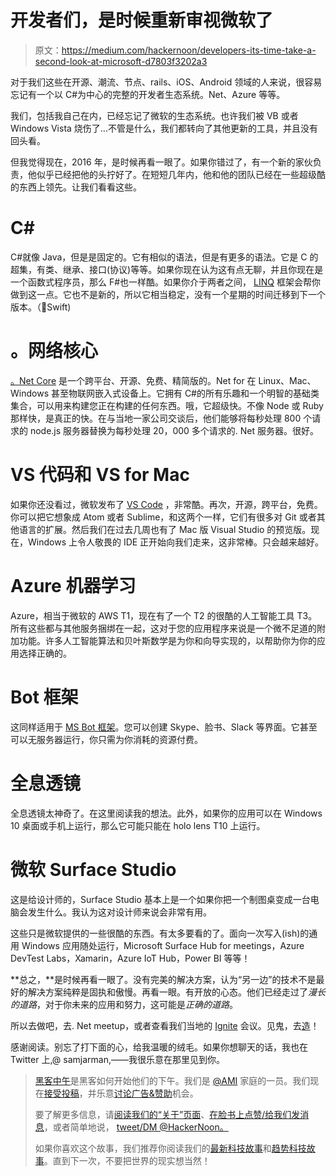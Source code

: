 # 开发者们，是时候重新审视微软了

> 原文：<https://medium.com/hackernoon/developers-its-time-take-a-second-look-at-microsoft-d7803f3202a3>

对于我们这些在开源、潮流、节点、rails、iOS、Android 领域的人来说，很容易忘记有一个以 C#为中心的完整的开发者生态系统。Net、Azure 等等。

我们，包括我自己在内，已经忘记了微软的生态系统。也许我们被 VB 或者 Windows Vista 烧伤了...不管是什么，我们都转向了其他更新的工具，并且没有回头看。

但我觉得现在，2016 年，是时候再看一眼了。如果你错过了，有一个新的家伙负责，他似乎已经把他的头拧好了。在短短几年内，他和他的团队已经在一些超级酷的东西上领先。让我们看看这些。

# **C#**

C#就像 Java，但是是固定的。它有相似的语法，但是有更多的语法。它是 C 的超集，有类、继承、接口(协议)等等。如果你现在认为这有点无聊，并且你现在是一个函数式程序员，那么 F#也一样酷。如果你介于两者之间， [LINQ](https://msdn.microsoft.com/en-us/library/bb397933.aspx) 框架会帮你做到这一点。它也不是新的，所以它相当稳定，没有一个星期的时间迁移到下一个版本。（👀Swift)

# 。网络核心

[。Net Core](https://docs.microsoft.com/en-us/dotnet/articles/core/index) 是一个跨平台、开源、免费、精简版的。Net for 在 Linux、Mac、Windows 甚至物联网嵌入式设备上。它拥有 C#的所有乐趣和一个明智的基础类集合，可以用来构建您正在构建的任何东西。哦，它超级快。不像 Node 或 Ruby 那样快，是真正的快。在与当地一家公司交谈后，他们能够将每秒处理 800 个请求的 node.js 服务器替换为每秒处理 20，000 多个请求的. Net 服务器。很好。

# VS 代码和 VS for Mac

如果你还没看过，微软发布了 [VS Code](https://code.visualstudio.com/) ，非常酷。再次，开源，跨平台，免费。你可以把它想象成 Atom 或者 Sublime，和这两个一样，它们有很多对 Git 或者其他语言的扩展。然后我们在过去几周也有了 Mac 版 Visual Studio 的预览版。现在，Windows 上令人敬畏的 IDE 正开始向我们走来，这非常棒。只会越来越好。

# Azure 机器学习

Azure，相当于微软的 AWS T1，现在有了一个 T2 的很酷的人工智能工具 T3。所有这些都与其他服务捆绑在一起，这对于您的应用程序来说是一个微不足道的附加功能。许多人工智能算法和贝叶斯数学是为你和向导实现的，以帮助你为你的应用选择正确的。

# Bot 框架

这同样适用于 [MS Bot 框架](https://dev.botframework.com/)。您可以创建 Skype、脸书、Slack 等界面。它甚至可以无服务器运行，你只需为你消耗的资源付费。

# 全息透镜

全息透镜太神奇了。在这里阅读我的想法。此外，如果你的应用可以在 Windows 10 桌面或手机上运行，那么它可能只能在 holo lens T10 上运行。

# 微软 Surface Studio

这是给设计师的，Surface Studio 基本上是一个如果你把一个制图桌变成一台电脑会发生什么。我认为这对设计师来说会非常有用。

这些只是微软提供的一些很酷的东西。有太多要看的了。面向一次写入(ish)的通用 Windows 应用随处运行，Microsoft Surface Hub for meetings，Azure DevTest Labs，Xamarin，Azure IoT Hub，Power BI 等等！

**总之，**是时候再看一眼了。没有完美的解决方案，认为“另一边”的技术不是最好的解决方案纯粹是固执和傲慢。再看一眼。有开放的心态。他们已经走过了*漫长的道路*，对于你未来的应用和努力，这可能是*正确的道路*。

所以去做吧，去. Net meetup，或者查看我们当地的 [Ignite](https://ignite.microsoft.com/) 会议。见鬼，去[造](http://build.microsoft.com/)！

感谢阅读。别忘了打下面的心，给我温暖的绒毛。如果你想聊天的话，我也在 Twitter 上,@ samjarman,——我很乐意在那里见到你。

> [黑客中午](http://bit.ly/Hackernoon)是黑客如何开始他们的下午。我们是 [@AMI](http://bit.ly/atAMIatAMI) 家庭的一员。我们现在[接受投稿](http://bit.ly/hackernoonsubmission)，并乐意[讨论广告&赞助](mailto:partners@amipublications.com)机会。
> 
> 要了解更多信息，请[阅读我们的“关于”页面](https://goo.gl/4ofytp)、[在脸书上点赞/给我们发消息](http://bit.ly/HackernoonFB)，或者简单地说， [tweet/DM @HackerNoon。](https://goo.gl/k7XYbx)
> 
> 如果你喜欢这个故事，我们推荐你阅读我们的[最新科技故事](http://bit.ly/hackernoonlatestt)和[趋势科技故事](https://hackernoon.com/trending)。直到下一次，不要把世界的现实想当然！